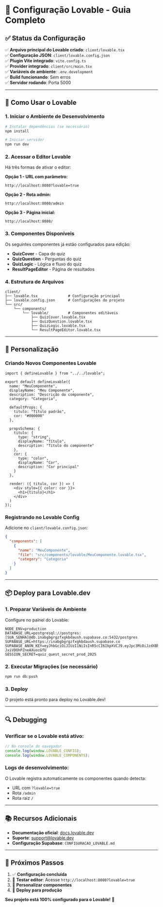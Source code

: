 # 🎨 Configuração Lovable - Guia Completo

## ✅ Status da Configuração

✅ **Arquivo principal do Lovable criado**: `client/lovable.tsx`  
✅ **Configuração JSON**: `client/lovable.config.json`  
✅ **Plugin Vite integrado**: `vite.config.ts`  
✅ **Provider integrado**: `client/src/main.tsx`  
✅ **Variáveis de ambiente**: `.env.development`  
✅ **Build funcionando**: Sem erros  
✅ **Servidor rodando**: Porta 5000  

---

## 🚀 Como Usar o Lovable

### 1. **Iniciar o Ambiente de Desenvolvimento**

```bash
# Instalar dependências (se necessário)
npm install

# Iniciar servidor
npm run dev
```

### 2. **Acessar o Editor Lovable**

Há três formas de ativar o editor:

**Opção 1 - URL com parâmetro:**
```
http://localhost:8080?lovable=true
```

**Opção 2 - Rota admin:**
```
http://localhost:8080/admin
```

**Opção 3 - Página inicial:**
```
http://localhost:8080/
```

### 3. **Componentes Disponíveis**

Os seguintes componentes já estão configurados para edição:

- **QuizCover** - Capa do quiz
- **QuizQuestion** - Perguntas do quiz  
- **QuizLogic** - Lógica e fluxo do quiz
- **ResultPageEditor** - Página de resultados

### 4. **Estrutura de Arquivos**

```
client/
├── lovable.tsx              # Configuração principal
├── lovable.config.json      # Configurações do projeto
└── src/
    └── components/
        └── lovable/         # Componentes editáveis
            ├── QuizCover.lovable.tsx
            ├── QuizQuestion.lovable.tsx
            ├── QuizLogic.lovable.tsx
            └── ResultPageEditor.lovable.tsx
```

---

## 🔧 Personalização

### Criando Novos Componentes Lovable

```tsx
import { defineLovable } from "../../lovable";

export default defineLovable({
  name: "MeuComponente",
  displayName: "Meu Componente",
  description: "Descrição do componente",
  category: "Categoria",
  
  defaultProps: {
    titulo: "Título padrão",
    cor: "#000000"
  },
  
  propsSchema: {
    titulo: {
      type: "string",
      displayName: "Título",
      description: "Título do componente"
    },
    cor: {
      type: "color",
      displayName: "Cor",
      description: "Cor principal"
    }
  },
  
  render: ({ titulo, cor }) => (
    <div style={{ color: cor }}>
      <h1>{titulo}</h1>
    </div>
  )
});
```

### Registrando no Lovable Config

Adicione no `client/lovable.config.json`:

```json
{
  "components": [
    {
      "name": "MeuComponente",
      "file": "src/components/lovable/MeuComponente.lovable.tsx",
      "category": "Categoria"
    }
  ]
}
```

---

## 📦 Deploy para Lovable.dev

### 1. **Preparar Variáveis de Ambiente**

Configure no painel do Lovable:

```env
NODE_ENV=production
DATABASE_URL=postgresql://postgres:[SUA_SENHA]@db.inabgbgrgzfxgkbdaush.supabase.co:5432/postgres
SUPABASE_URL=https://inabgbgrgzfxgkbdaush.supabase.co
SUPABASE_ANON_KEY=eyJhbGciOiJIUzI1NiIsInR5cCI6IkpXVCJ9.eyJpc3MiOiJzdXBhYmFzZSIsInJlZiI6ImluYWJnYmdyZ3pmeGdrYmRhdXNoIiwicm9sZSI6ImFub24iLCJpYXQiOjE3NTIyNjM1MTcsImV4cCI6MjA2NzgzOTUxN30.RftMKxnqV09nWIVAbJIWMTS-JxiVDOhPZneAXuocGfU
SESSION_SECRET=quiz_quest_secret_prod_2025
```

### 2. **Executar Migrações (se necessário)**

```bash
npm run db:push
```

### 3. **Deploy**

O projeto está pronto para deploy no Lovable.dev!

---

## 🔍 Debugging

### Verificar se o Lovable está ativo:

```javascript
// No console do navegador
console.log(window.LOVABLE_CONFIG);
console.log(window.LOVABLE_COMPONENTS);
```

### Logs de desenvolvimento:

O Lovable registra automaticamente os componentes quando detecta:
- URL com `?lovable=true`
- Rota `/admin`
- Rota raiz `/`

---

## 📚 Recursos Adicionais

- **Documentação oficial**: [docs.lovable.dev](https://docs.lovable.dev)
- **Suporte**: [support@lovable.dev](mailto:support@lovable.dev)
- **Configuração Supabase**: `CONFIGURACAO_LOVABLE.md`

---

## 🎉 Próximos Passos

1. ✅ **Configuração concluída**
2. 🔄 **Testar editor**: Acesse `http://localhost:8080?lovable=true`
3. 🎨 **Personalizar componentes**
4. 🚀 **Deploy para produção**

**Seu projeto está 100% configurado para o Lovable!** 🎊
